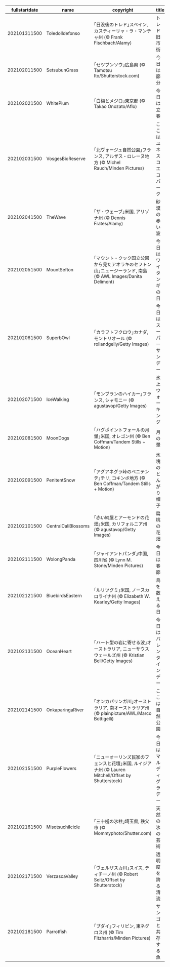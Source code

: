 |fullstartdate|name|copyright|title|image|
|--|--|--|--|--|
202101311500|ToledoIldefonso|｢日没後のトレド｣スペイン, カスティーリャ・ラ・マンチャ州 (© Frank Fischbach/Alamy)|トレド旧市街|![](/ja-JP/2021/02/202101311500ToledoIldefonso.jpg)|
202102011500|SetsubunGrass|｢セツブンソウ｣広島県 (© Tamotsu Ito/Shutterstock.com)|今日は節分|![](/ja-JP/2021/02/202102011500SetsubunGrass.jpg)|
202102021500|WhitePlum|｢白梅とメジロ｣東京都 (© Takao Onozato/Aflo)|今日は立春|![](/ja-JP/2021/02/202102021500WhitePlum.jpg)|
202102031500|VosgesBioReserve|｢北ヴォージュ自然公園｣フランス, アルザス・ロレーヌ地方 (© Michel Rauch/Minden Pictures)|ここはユネスコエコパーク|![](/ja-JP/2021/02/202102031500VosgesBioReserve.jpg)|
202102041500|TheWave|｢ザ・ウェーブ｣米国, アリゾナ州 (© Dennis Frates/Alamy)|砂漠の赤い波|![](/ja-JP/2021/02/202102041500TheWave.jpg)|
202102051500|MountSefton|｢マウント・クック国立公園から見たアオラキのセフトン山｣ニュージーランド, 南島 (© AWL Images/Danita Delimont)|今日はワイタンギの日|![](/ja-JP/2021/02/202102051500MountSefton.jpg)|
202102061500|SuperbOwl|｢カラフトフクロウ｣カナダ, モントリオール (© rollandgelly/Getty Images)|今日はスーパーサンデー|![](/ja-JP/2021/02/202102061500SuperbOwl.jpg)|
202102071500|IceWalking|｢モンブランのハイカー｣フランス, シャモニー (© agustavop/Getty Images)|氷上ウォーキング|![](/ja-JP/2021/02/202102071500IceWalking.jpg)|
202102081500|MoonDogs|｢ハグポイントフォールの月暈｣米国, オレゴン州 (© Ben Coffman/Tandem Stills + Motion)|月の暈|![](/ja-JP/2021/02/202102081500MoonDogs.jpg)|
202102091500|PenitentSnow|｢アグアネグラ峠のペニテンテ｣チリ, コキンボ地方 (© Ben Coffman/Tandem Stills + Motion)|氷塊のとんがり帽子|![](/ja-JP/2021/02/202102091500PenitentSnow.jpg)|
202102101500|CentralCaliBlossoms|｢赤い納屋とアーモンドの花畑｣米国, カリフォルニア州 (© agustavop/Getty Images)|扁桃の花畑|![](/ja-JP/2021/02/202102101500CentralCaliBlossoms.jpg)|
202102111500|WolongPanda|｢ジャイアントパンダ｣中国, 四川省 (© Lynn M. Stone/Minden Pictures)|今日は春節|![](/ja-JP/2021/02/202102111500WolongPanda.jpg)|
202102121500|BluebirdsEastern|｢ルリツグミ｣米国, ノースカロライナ州 (© Elizabeth W. Kearley/Getty Images)|鳥を数える日|![](/ja-JP/2021/02/202102121500BluebirdsEastern.jpg)|
202102131500|OceanHeart|｢ハート型の岩に寄せる波｣オーストラリア, ニューサウスウェールズ州 (© Kristian Bell/Getty Images)|今日はバレンタインデー|![](/ja-JP/2021/02/202102131500OceanHeart.jpg)|
202102141500|OnkaparingaRiver|｢オンカパリンガ川｣オーストラリア, 南オーストラリア州 (© plainpicture/AWL/Marco Bottigelli)|ここは自然公園|![](/ja-JP/2021/02/202102141500OnkaparingaRiver.jpg)|
202102151500|PurpleFlowers|｢ニューオーリンズ民家のフェンスと花壇｣米国, ルイジアナ州 (© Lauren Mitchell/Offset by Shutterstock)|今日はマルディグラデー|![](/ja-JP/2021/02/202102151500PurpleFlowers.jpg)|
202102161500|MisotsuchiIcicle|｢三十槌の氷柱｣埼玉県, 秩父市 (©  Mommyphoto/Shutter.com)|天然の氷の芸術|![](/ja-JP/2021/02/202102161500MisotsuchiIcicle.jpg)|
202102171500|VerzascaValley|｢ヴェルザスカ川｣スイス, ティチーノ州 (© Robert Seitz/Offset by Shutterstock)|透明度を誇る清流|![](/ja-JP/2021/02/202102171500VerzascaValley.jpg)|
202102181500|Parrotfish|｢ブダイ｣フィリピン, 東ネグロス州 (© Tim Fitzharris/Minden Pictures)|サンゴと共存する魚|![](/ja-JP/2021/02/202102181500Parrotfish.jpg)|
